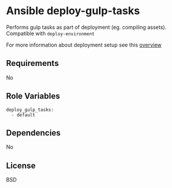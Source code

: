 Ansible deploy-gulp-tasks
=========================

Performs gulp tasks as part of deployment (eg. compiling assets). Compatible
with `deploy-environment`

For more information about deployment setup see this [overview](https://github.com/kunik/ansible-role-deploy-metadata/blob/master/USAGE.md)

Requirements
------------

No

Role Variables
--------------

```
deploy_gulp_tasks:
  - default
```

Dependencies
------------

No

License
-------

BSD
